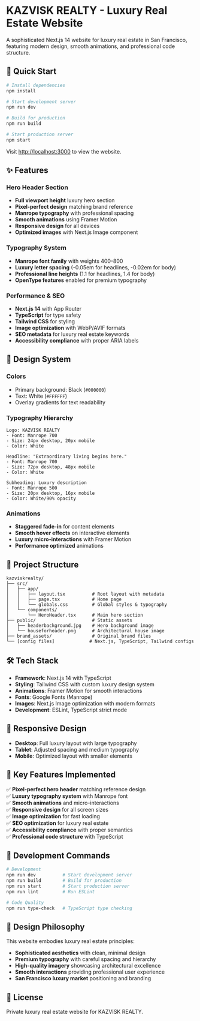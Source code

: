 # KAZVISK REALTY - Luxury Real Estate Website

A sophisticated Next.js 14 website for luxury real estate in San Francisco, featuring modern design, smooth animations, and professional code structure.

## 🚀 Quick Start

```bash
# Install dependencies
npm install

# Start development server
npm run dev

# Build for production
npm run build

# Start production server
npm start
```

Visit [http://localhost:3000](http://localhost:3000) to view the website.

## ✨ Features

### Hero Header Section
- **Full viewport height** luxury hero section
- **Pixel-perfect design** matching brand reference
- **Manrope typography** with professional spacing
- **Smooth animations** using Framer Motion
- **Responsive design** for all devices
- **Optimized images** with Next.js Image component

### Typography System
- **Manrope font family** with weights 400-800
- **Luxury letter spacing** (-0.05em for headlines, -0.02em for body)
- **Professional line heights** (1.1 for headlines, 1.4 for body)
- **OpenType features** enabled for premium typography

### Performance & SEO
- **Next.js 14** with App Router
- **TypeScript** for type safety
- **Tailwind CSS** for styling
- **Image optimization** with WebP/AVIF formats
- **SEO metadata** for luxury real estate keywords
- **Accessibility compliance** with proper ARIA labels

## 🎨 Design System

### Colors
- Primary background: Black (`#000000`)
- Text: White (`#FFFFFF`)
- Overlay gradients for text readability

### Typography Hierarchy
```
Logo: KAZVISK REALTY
- Font: Manrope 700
- Size: 24px desktop, 20px mobile
- Color: White

Headline: "Extraordinary living begins here."
- Font: Manrope 700
- Size: 72px desktop, 48px mobile
- Color: White

Subheading: Luxury description
- Font: Manrope 500
- Size: 20px desktop, 16px mobile
- Color: White/90% opacity
```

### Animations
- **Staggered fade-in** for content elements
- **Smooth hover effects** on interactive elements
- **Luxury micro-interactions** with Framer Motion
- **Performance optimized** animations

## 📁 Project Structure

```
kazviskrealty/
├── src/
│   ├── app/
│   │   ├── layout.tsx          # Root layout with metadata
│   │   ├── page.tsx            # Home page
│   │   └── globals.css         # Global styles & typography
│   └── components/
│       └── HeroHeader.tsx      # Main hero section
├── public/                     # Static assets
│   ├── headerbackground.jpg    # Hero background image
│   └── houseforheader.png      # Architectural house image
├── brand_assets/               # Original brand files
└── [config files]             # Next.js, TypeScript, Tailwind configs
```

## 🛠 Tech Stack

- **Framework**: Next.js 14 with TypeScript
- **Styling**: Tailwind CSS with custom luxury design system
- **Animations**: Framer Motion for smooth interactions
- **Fonts**: Google Fonts (Manrope)
- **Images**: Next.js Image optimization with modern formats
- **Development**: ESLint, TypeScript strict mode

## 📱 Responsive Design

- **Desktop**: Full luxury layout with large typography
- **Tablet**: Adjusted spacing and medium typography
- **Mobile**: Optimized layout with smaller elements

## 🎯 Key Features Implemented

✅ **Pixel-perfect hero header** matching reference design  
✅ **Luxury typography system** with Manrope font  
✅ **Smooth animations** and micro-interactions  
✅ **Responsive design** for all screen sizes  
✅ **Image optimization** for fast loading  
✅ **SEO optimization** for luxury real estate  
✅ **Accessibility compliance** with proper semantics  
✅ **Professional code structure** with TypeScript  

## 🔄 Development Commands

```bash
# Development
npm run dev          # Start development server
npm run build        # Build for production
npm run start        # Start production server
npm run lint         # Run ESLint

# Code Quality
npm run type-check   # TypeScript type checking
```

## 🌟 Design Philosophy

This website embodies luxury real estate principles:
- **Sophisticated aesthetics** with clean, minimal design
- **Premium typography** with careful spacing and hierarchy
- **High-quality imagery** showcasing architectural excellence
- **Smooth interactions** providing professional user experience
- **San Francisco luxury market** positioning and branding

## 📄 License

Private luxury real estate website for KAZVISK REALTY.

